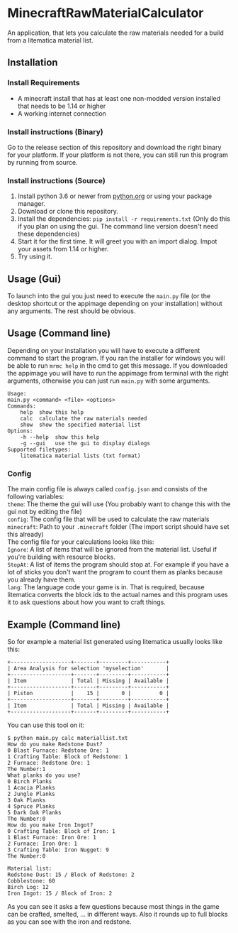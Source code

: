 # MinecraftRawMaterialCalculator
An application, that lets you calculate the raw materials needed for a build from a litematica material list.
## Installation
### Install Requirements
- A minecraft install that has at least one non-modded version installed that needs to be 1.14 or higher
- A working internet connection
### Install instructions (Binary)
Go to the release section of this repository and download the right binary for your platform. If your platform is not there, you can still run this program by running from source.
### Install instructions (Source)
1. Install python 3.6 or newer from [python.org](https://www.python.org) or using your package manager.  
2. Download or clone this repository.
3. Install the dependencies: `pip install -r requirements.txt` (Only do this if you plan on using the gui. The command line version doesn't need these dependencies)
4. Start it for the first time. It will greet you with an import dialog. Impot your assets from 1.14 or higher.
5. Try using it.
## Usage (Gui)
To launch into the gui you just need to execute the `main.py` file (or the desktop shortcut or the appimage depending on your installation) without any arguments. The rest should be obvious.
## Usage (Command line)
Depending on your installation you will have to execute a different command to start the program. If you ran the installer for windows you will be able to run `mrmc help` in the cmd to get this message. If you downloaded the appimage you will have to run the appimage from terminal with the right arguments, otherwise you can just run `main.py` with some arguments.
```
Usage:
main.py <command> <file> <options>
Commands:
    help  show this help
    calc  calculate the raw materials needed
    show  show the specified material list
Options:
    -h --help  show this help
    -g --gui   use the gui to display dialogs
Supported filetypes:
    litematica material lists (txt format)
```
### Config
The main config file is always called `config.json` and consists of the following variables:  
`theme`: The theme the gui will use (You probably want to change this with the gui not by editing the file)  
`config`: The config file that will be used to calculate the raw materials  
`minecraft`: Path to your `.minecraft` folder (The import script should have set this already)  
The config file for your calculations looks like this:  
`Ignore`: A list of items that will be ignored from the material list. Useful if you're building with resource blocks.  
`StopAt`: A list of items the program should stop at. For example if you have a lot of sticks you don't want the program to count them as planks because you already have them.  
`lang`: The language code your game is in. That is required, because litematica converts the block ids to the actual names and this program uses it to ask questions about how you want to craft things.  
## Example (Command line)
So for example a material list generated using litematica usually looks like this:
```
+-------------------+-------+---------+-----------+
| Area Analysis for selection 'myselection'       |
+-------------------+-------+---------+-----------+
| Item              | Total | Missing | Available |
+-------------------+-------+---------+-----------+
| Piston            |    15 |       0 |         0 |
+-------------------+-------+---------+-----------+
| Item              | Total | Missing | Available |
+-------------------+-------+---------+-----------+
```
You can use this tool on it:
```
$ python main.py calc materiallist.txt
How do you make Redstone Dust?
0 Blast Furnace: Redstone Ore: 1 
1 Crafting Table: Block of Redstone: 1 
2 Furnace: Redstone Ore: 1 
The Number:1
What planks do you use?
0 Birch Planks
1 Acacia Planks
2 Jungle Planks
3 Oak Planks
4 Spruce Planks
5 Dark Oak Planks
The Number:0
How do you make Iron Ingot?
0 Crafting Table: Block of Iron: 1 
1 Blast Furnace: Iron Ore: 1 
2 Furnace: Iron Ore: 1 
3 Crafting Table: Iron Nugget: 9 
The Number:0

Material list:
Redstone Dust: 15 / Block of Redstone: 2
Cobblestone: 60
Birch Log: 12
Iron Ingot: 15 / Block of Iron: 2
```
As you can see it asks a few questions because most things in the game can be crafted, smelted, ... in different ways.
Also it rounds up to full blocks as you can see with the iron and redstone.
